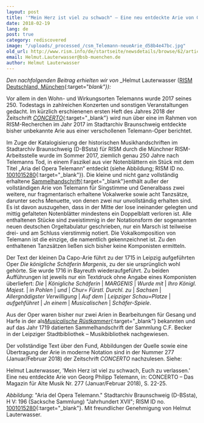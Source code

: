```yaml
---
layout: post
title: '"Mein Herz ist viel zu schwach" – Eine neu entdeckte Arie von Georg Philipp Telemann'
date: 2018-02-19
lang: de
post: true
category: rediscovered
image: "/uploads/_processed_/csm_Telemann-neueArie_d58b4e47bc.jpg"
old_url: http://www.rism.info/de/startseite/newsdetails/browse/62/article/64/mein-herz-ist-viel-zu-schwach-a-newly-discovered-aria-by-georg-philipp-telemann.html
email: Helmut.Lauterwasser@bsb-muenchen.de
author: Helmut Lauterwasser
---
```



_Den nachfolgenden Beitrag erhielten wir von_ _Helmut Lauterwasser ([RISM Deutschland, München](http://de.rism.info/en/home.html){:target="_blank"}):_

Vor allem in den Wohn- und Wirkungsorten Telemanns wurde 2017 seines 250. Todestags in zahlreichen Konzerten und sonstigen Veranstaltungen gedacht. Im kürzlich erschienenen ersten Heft des Jahres 2018 der Zeitschrift [_CONCERTO_](http://concerto-magazin.de/index.php/aktuelle-ausgabe/items/concerto-das-magazin-fuer-alte-musik-nr-277-januarfebruar-2018.html){:target="_blank"} wird nun über eine im Rahmen von RISM-Recherchen im Jahr 2017 im Stadtarchiv Braunschweig entdeckte bisher unbekannte Arie aus einer verschollenen Telemann-Oper berichtet.

Im Zuge der Katalogisierung der historischen Musikhandschriften im Stadtarchiv Braunschweig (D-BSsta) für RISM durch die Münchner RISM-Arbeitsstelle wurde im Sommer 2017, ziemlich genau 250 Jahre nach Telemanns Tod, in einem Faszikel aus vier Notenblättern ein Stück mit dem Titel „Aria del Opera Telemann“ entdeckt (siehe Abbildung; RISM ID no. [1001015280](https://opac.rism.info/search?id=1001015280){:target="_blank"}). Die kleine und nicht ganz vollständig erhaltene [Sammelhandschrift](https://opac.rism.info/search?id=1001007507){:target="_blank"}enthält außer der vollständigen Arie von Telemann für Singstimme und Generalbass zwei weitere, nur fragmentarisch erhaltene Vokalwerke sowie acht Tanzsätze, darunter sechs Menuette, von denen zwei nur unvollständig erhalten sind. Es ist davon auszugehen, dass in der Mitte der lose ineinander gelegten und mittig gefalteten Notenblätter mindestens ein Doppelblatt verloren ist. Alle enthaltenen Stücke sind zweistimmig in der Notationsform der sogenannten neuen deutschen Orgeltabulatur geschrieben, nur ein Marsch ist teilweise drei- und am Schluss vierstimmig notiert. Die Vokalkomposition von Telemann ist die einzige, die namentlich gekennzeichnet ist. Zu den enthaltenen Tanzsätzen ließen sich bisher keine Komponisten ermitteln.

Der Text der kleinen Da Capo-Arie führt zu der 1715 in Leipzig aufgeführten Oper _Die königliche Schäferin Margenis_, zu der sie ursprünglich wohl gehörte. Sie wurde 1716 in Bayreuth wiederaufgeführt. Zu beiden Aufführungen ist jeweils nur ein Textdruck ohne Angabe eines Komponisten überliefert: _Die_ | _Königliche Schäferin_ | _MARGENIS_ | _Wurde mit_ | _Ihro Königl. Majest._ | _in Pohlen_ | _und_ | _Chur= Fürstl. Durchl. zu_ | _Sachsen_ | _Allergnädigster Verwilligung_ | _Auf dem_ | _Leipziger Schau=Platze_ | _aufgehführet_ | _Jn einem_ | _Musicalischen_ | _Schäfer-Spiele_.

Aus der Oper waren bisher nur zwei Arien in Bearbeitungen für Gesang und Harfe in der als[_Musicalische Rüstkammer_](https://opac.rism.info/search?id=225005168){:target="_blank"} bekannten und auf das Jahr 1719 datierten Sammelhandschrift der Sammlung C.F. Becker in der Leipziger Stadtbibliothek – Musikbibliothek nachgewiesen.

Der vollständige Text über den Fund, Abbildungen der Quelle sowie eine Übertragung der Arie in moderne Notation sind in der Nummer 277 (Januar/Februar 2018) der Zeitschrift _CONCERTO_ nachzulesen. Siehe:

Helmut Lauterwasser, 'Mein Herz ist viel zu schwach, Euch zu verlassen.' Eine neu entdeckte Arie von Georg Philipp Telemann, in: CONCERTO – Das Magazin für Alte Musik Nr. 277 (Januar/Februar 2018), S. 22-25.

_Abbildung_: "Aria del Opera Telemann." Stadtarchiv Braunschweig (D-BSsta), H V: 196 (Sacksche Sammlung) "Jahrhundert XVII"; RISM ID no. [1001015280](https://opac.rism.info/search?id=1001015280){:target="_blank"}. Mit freundlicher Genehmigung von Helmut Lauterwasser.





<script type="text/javascript">var switchTo5x=true;</script><script type="text/javascript" src="http://w.sharethis.com/button/buttons.js"></script><script type="text/javascript">stLight.options({publisher: "9b601438-1ce1-49d8-bfd7-9cff5df54c17", doNotHash: false, doNotCopy: false, hashAddressBar: false});</script>